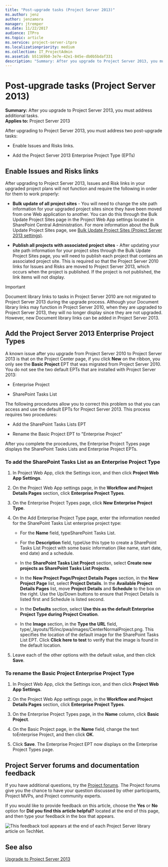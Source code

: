 ```yaml
---
title: "Post-upgrade tasks (Project Server 2013)"
ms.author: jenz
author: jenzamora
manager: jtremper
ms.date: 11/22/2017
audience: ITPro
ms.topic: article
ms.service: project-server-itpro
ms.localizationpriority: medium
ms.collection: IT_ProjectAdmin
ms.assetid: b51169b0-3e7e-42e1-845e-db0b5bdaf331
description: "Summary: After you upgrade to Project Server 2013, you must address additional tasks."
---
```


# Post-upgrade tasks (Project Server 2013)
 
 **Summary:** After you upgrade to Project Server 2013, you must address additional tasks.<br/>
**Applies to:** Project Server 2013
  
After upgrading to Project Server 2013, you must address two post-upgrade tasks:
  
- Enable Issues and Risks links.
    
- Add the Project Server 2013 Enterprise Project Type (EPTs)
    
## Enable Issues and Risks links

After upgrading to Project Server 2013, Issues and Risk links in your upgraded project plans will not function and require the following in order for them to work properly: 
  
- **Bulk update of all project sites** - You will need to change the site path information for your upgraded project sites since they have been moved from one Web application to another. You can do this through the Bulk Update Project Sites page in the Project Web App settings located in SharePoint Central Administration. For more information about the Bulk Update Project Sites page, see [Bulk Update Project Sites (Project Server 2013 settings)](bulk-update-project-sites-project-server-2013-settings.md).
    
- **Publish all projects with associated project sites** - After updating your site path information for your project sites through the Bulk Update Project Sites page, you will need to publish each project that contains an associated project site. This is required so that the Project Server 2010 links for Issues and Risks are moved to Project Server 2013, which occurs when the project is published. If the project is not published, the link items will not display.
    
> [!IMPORTANT]
> Document library links to tasks in Project Server 2010 are not migrated to Project Server 2013 during the upgrade process. Although your Document library links may function in Project Server 2010, when they are upgraded to Project Server 2013, they will no longer display since they are not upgraded. However, new Document library links can be added in Project Server 2013. 
  
## Add the Project Server 2013 Enterprise Project Types

A known issue after you upgrade from Project Server 2010 to Project Server 2013 is that on the Project Center page, if you click **New** on the ribbon, you only see the **Basic Project** EPT that was migrated from Project Server 2010. You do not see the two default EPTs that are installed with Project Server 2013:
  
- Enterprise Project
    
- SharePoint Tasks List
    
The following procedures allow you to correct this problem so that you can access and use the default EPTs for Project Server 2013. This process requires two procedures:
  
- Add the SharePoint Tasks Lists EPT
    
- Rename the Basic Project EPT to "Enterprise Project"
    
After you complete the procedures, the Enterprise Project Types page displays the SharePoint Tasks Lists and Enterprise Project EPTs. 
  
### To add the SharePoint Tasks List as an Enterprise Project Type

1. In Project Web App, click the Settings icon, and then click **Project Web App Settings**.
    
2. On the Project Web App settings page, in the **Workflow and Project Details Pages** section, click **Enterprise Project Types**.
    
3. On the Enterprise Project Types page, click **New Enterprise Project Type**.
    
4. On the Add Enterprise Project Type page, enter the information needed for the SharePoint Tasks List enterprise project type:
    
   - For the **Name** field, typeSharePoint Tasks List.
    
   - For the **Description** field, typeUse this type to create a SharePoint Tasks List Project with some basic information (like name, start date, end date) and a schedule.
    
   - In the **SharePoint Tasks List Project** section, select **Create new projects as SharePoint Tasks List Projects**.
    
   - In the **New Project Page/Project Details Pages** section, in the **New Project Page** list, select **Project Details**. In the **Available Project Details Pages** list, move **Project Details** and **Schedule** to the box on the right. Use the Up/Down buttons to ensure that Project Details is listed first and Schedule is listed second.
    
   - In the **Defaults** section, select **Use this as the default Enterprise Project Type during Project Creation**.
    
   - In the **Image** section, in the **Type the URL** field, type/_layouts/15/inc/pwa/images/CenterNormalProject.png. This specifies the location of the default image for the SharePoint Tasks List EPT. Click **Click here to test** to verify that the image is found in the default location.
    
5. Leave each of the other options with the default value, and then click **Save**.
    
### To rename the Basic Project Enterprise Project Type

1. In Project Web App, click the Settings icon, and then click **Project Web App Settings**.
    
2. On the Project Web App settings page, in the **Workflow and Project Details Pages** section, click **Enterprise Project Types**.
    
3. On the Enterprise Project Types page, in the **Name** column, click **Basic Project**.
    
4. On the Basic Project page, in the **Name** field, change the text toEnterprise Project, and then click **OK**. 
    
5. Click **Save**. The Enterprise Project EPT now displays on the Enterprise Project Types page.
    
## Project Server forums and documentation feedback

If you have additional questions, try the [Project forums](https://social.technet.microsoft.com/Forums/en-US/category/project). The Project forums give you the chance to have your question discussed by other participants, Project MVPs, and Project community experts.
  
If you would like to provide feedback on this article, choose the **Yes** or **No** option for **Did you find this article helpful?** located at the end of this page, and then type your feedback in the box that appears.
  
![This feedback tool appears at the end of each Project Server library article on TechNet.](images/technetFeedbackBox.png)
  
## See also

[Upgrade to Project Server 2013](upgrade-to-project-server-2013.md)

